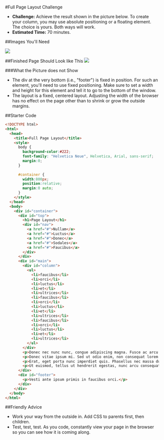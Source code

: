 #Full Page Layout Challenge

* **Challenge:** Achieve the result shown in the picture below. To create your column, you may use absolute positioning or a floating element. The choice is yours. Both ways will work.
* **Estimated Time:** 70 minutes.

##Images You'll Need

![](https://raw.github.com/christensenacademy/christensen-academy/master/modules/css-layouts/challenges/abstract3.png)

##Finished Page Should Look like This
![](https://raw.github.com/christensenacademy/christensen-academy/master/modules/css-layouts/challenges/full-page-layout-challenge.png)

###What the Picture does not Show

* The div at the very bottom (i.e., "footer") is fixed in position. For such an element, you'll need to use fixed positioning. Make sure to set a width and height for this element and tell it to go to the bottom of the window.
* The layout is a fixed, centered layout. Adjusting the width of the browser has no effect on the page other than to shrink or grow the outside margins.

##Starter Code

```html
<!DOCTYPE html>
<html>
  <head>
    <title>Full Page Layout</title>
    <style>
      body {
        background-color:#222;
        font-family: "Helvetica Neue", Helvetica, Arial, sans-serif;
        margin:0;
      }
      
      #container {
        width:800px;
        position:relative;
        margin:0 auto;
      }
    </style>
  </head>
  <body>
    <div id="container">
      <div id="top">
        <h1>Page Layout</h1>
        <div id="nav">
          <a href="#">Nullam</a>
          <a href="#">Luctus</a>
          <a href="#">Donec</a>
          <a href="#">Sodales</a>
          <a href="#">Faucibus</a>
        </div>
      </div>
      <div id="main">
        <div id="column">
          <ul>
            <li>faucibus</li>
            <li>orci</li>
            <li>luctus</li>
            <li>et</li>
            <li>ultrices</li>
            <li>faucibus</li>
            <li>orci</li>
            <li>luctus</li>
            <li>et</li>
            <li>ultrices</li>
            <li>faucibus</li>
            <li>orci</li>
            <li>luctus</li>
            <li>et</li>
            <li>ultrices</li>
          </ul>
        </div>
        <p>Donec nec nunc nunc, congue adipiscing magna. Fusce ac arcu risus, vel ornare sem. Nullam magna augue, varius nec elementum a, dictum ac velit. Sed rhoncus suscipit nisi vitae viverra. Etiam et ipsum ac sapien mattis fringilla at egestas lacus. Sed vulputate, nisi nec aliquet sollicitudin, erat lectus congue sapien, id volutpat lectus dolor id lorem. Vestible ante ipsum primis in faucibus orci luctus et ultrices posuere cubilia Curae; Pellentesque felis neque, cursus eget tincidunt vel, fermentum id elit.</p>
        <p>Donec vitae ipsum mi. Sed ut odio enim, non consequat lorem. Aenean nibh arcu, luctus a luctus volutpat, porttitor vitae ligula. Proin gravida eros ut sapien eleifend ullamcorper semper quam iaculis. Duis et sapien tellus. Cum sociis natoque penatibus et magnis dis parturient montes, nascetur ridiculus mus. Donec vel sodales arcu. Vestibulum ante ipsum primis in faucibus orci luctus et ultrices posuere cubilia Curae.</p>
        <p>Erat, eget porta nunc imperdiet quis. Phasellus nec massa dui, quis venenatis elit. Nullam non suscipit nisi. Maecenas varius consectetur nisl, non consequat tellus sollicitudin sed. Curabitur imperdiet egestas semper. Phasellus tempus dapibus mi, vitae interdum quam consequat quis. Pellentesque habitant morbi tristique senectus et netus et malesuada fames ac turpis egestas. Class aptent taciti sociosqu ad litora torquent per conubia nostra, per inceptos himenaeos. Curabitur imperdiet leo sed velit consequat id dictum tellus hendrerit. Aliquam bibendum dictum lectus, eget egestas odio sodales consectetur. Aliquam erat volutpat. Cras eu lectus justo, vitae mollis leo. In hac habitasse platea dictumst. Vivamus egestas sagittis neque euismod ultricies.</p>
        <p>Ut euismod, tellus ut hendrerit egestas, nunc arcu consequat sem, vel ultricies libero est quis lectus. Morbi laoreet lorem id orci consectetur scelerisque. Curabitur feugiat, sem sit amet fermentum iaculis, enim turpis malesuada risus, in dictum purus ligula eget nulla. Morbi at tempus felis. Phasellus non ipsum eget lacus tristique fermentum. Duis sapien sapien, commodo at vehicula quis, condimentum vel lectus. Quisque ullamcorper laoreet cursus. Pellentesque mauris ante, auctor nec euismod a, imperdiet et nulla. Morbi a laoreet odio. Quisque vel mauris mi.</p>
      </div>
      <div id="footer">
        <p>Vesti ante ipsum primis in faucibus orci.</p>
      </div>
    </div>
  </body>
</html>
```

##Friendly Advice

* Work your way from the outside in. Add CSS to parents first, then children.
* Test, test, test. As you code, constantly view your page in the browser so you can see how it is coming along.